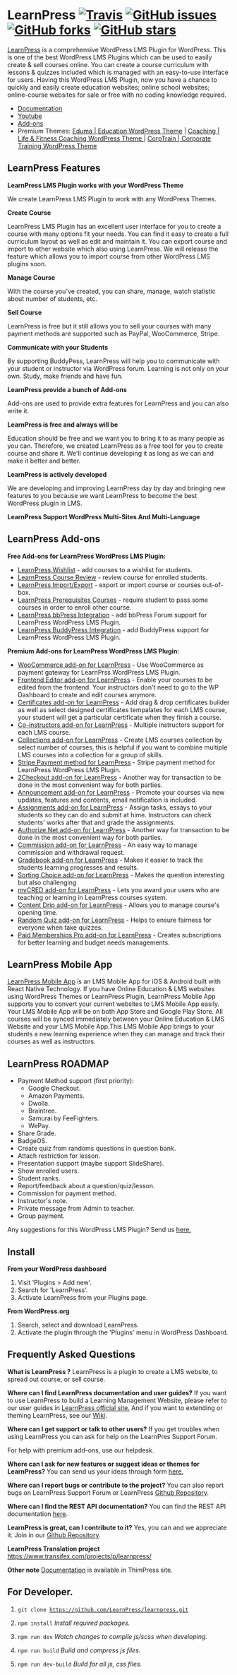 # LearnPress [![Travis](https://img.shields.io/travis/LearnPress/learnpress/develop.svg)](https://travis-ci.org/LearnPress/learnpress) [![GitHub issues](https://img.shields.io/github/issues/LearnPress/LearnPress.svg)](https://github.com/LearnPress/LearnPress/issues) [![GitHub forks](https://img.shields.io/github/forks/LearnPress/LearnPress.svg)](https://github.com/LearnPress/LearnPress/network) [![GitHub stars](https://img.shields.io/github/stars/LearnPress/LearnPress.svg)](https://github.com/LearnPress/LearnPress/stargazers)

<a href="http://thimpress.com/learnpress" target="_blank">LearnPress</a> is a comprehensive WordPress LMS Plugin for WordPress. This is one of the best WordPress LMS Plugins which can be used to easily create & sell courses online. You can create a course curriculum with lessons & quizzes included which is managed with an easy-to-use interface for users. Having this WordPress LMS Plugin, now you have a chance to quickly and easily create education websites; online school websites; online-course websites for sale or free with no coding knowledge required.

* [Documentation](https://docspress.thimpress.com/learnpress-4-0/?utm_source=GitHub&utm_medium=LP&utm_campaign=Content)
* [Youtube](https://www.youtube.com/c/ThimPressDesign)
* [Add-ons](https://thimpress.com/wordpress/plugins/learnpress/?utm_source=GitHub&utm_medium=Header&utm_campaign=MainMenu)
* Premium Themes: [Eduma | Education WordPress Theme](https://1.envato.market/G5Ook) | [Coaching | Life & Fitness Coaching WordPress Theme ](https://1.envato.market/Xq2Ra) | [CorpTrain | Corporate Training WordPress Theme](https://1.envato.market/13Zkd)

## LearnPress Features

**LearnPress LMS Plugin works with your WordPress Theme**

We create LearnPress LMS Plugin to work with any WordPress Themes.

**Create Course**

LearnPress LMS Plugin has an excellent user interface for you to create a course with many options fit your needs. You can find it easy to create a full curriculum layout as well as edit and maintain it.
You can export course and import to other website which also using LearnPress. We will release the feature which allows you to import course from other WordPress LMS plugins soon.  

**Manage Course**

With the course you've created, you can share, manage, watch statistic about number of students, etc.

**Sell Course**

LearnPress is free but it still allows you to sell your courses with many payment methods are supported such as PayPal, WooCommerce, Stripe.

**Communicate with your Students**

By supporting BuddyPess, LearnPress will help you to communicate with your student or instructor via WordPress forum. Learning is not only on your own. Study, make friends and have fun.  

**LearnPress provide a bunch of Add-ons**

Add-ons are used to provide extra features for LearnPress and you can also write it.

**LearnPress is free and always will be**

Education should be free and we want you to bring it to as many people as you can. Therefore, we created LearnPress as a free tool for you to create course and share it. We'll continue developing it as long as we can and make it better and better.  

**LearnPress is actively developed**

We are developing and improving LearnPress day by day and bringing new features to you because we want LearnPress to become the best WordPress plugin in LMS.

**LearnPress Support WordPress Multi-Sites And Multi-Language**

## LearnPress Add-ons

**Free Add-ons for LearnPress WordPress LMS Plugin:**

- [LearnPress Wishlist](https://wordpress.org/plugins/learnpress-wishlist) - add courses to a wishlist for students.
- [LearnPress Course Review](https://wordpress.org/plugins/learnpress-course-review) - review course for enrolled students.
- [LearnPress Import/Export](https://wordpress.org/plugins/learnpress-import-export) - export or import course or courses out-of-box.
- [LearnPress Prerequisites Courses](https://wordpress.org/plugins/learnpress-prerequisites-courses) - require student to pass some courses in order to enroll other course.
- [LearnPress bbPress Integration](https://wordpress.org/plugins/learnpress-bbpress) - add bbPress Forum support for LearnPress WordPress LMS Plugin.
- [LearnPress BuddyPress Integration](https://wordpress.org/plugins/learnpress-buddypress) - add BuddyPress support for LearnPress WordPress LMS Plugin.

**Premium Add-ons for LearnPress WordPress LMS Plugin:**

- [WooCommerce add-on for LearnPress](http://thimpress.com/shop/woocommerce-add-on-for-learnpress/) - Use WooCommerce as payment gateway for LearnPrss WordPress LMS Plugin.
- [Frontend Editor add-on for LearnPress](https://thimpress.com/product/frontend-editor-add-on-for-learnpress/) - Enable your courses to be edited from the frontend. Your instructors don't need to go to the WP Dashboard to create and edit courses anymore.
- [Certificates add-on for LearnPress](http://thimpress.com/shop/certificates-add-on-for-learnpress/) - Add drag & drop certificates builder as well as select designed certificates tempalates for each LMS course, your student will get a particular certificate when they finish a course.
- [Co-instructors add-on for LearnPress](http://thimpress.com/shop/co-instructors-add-on-for-learnpress/) - Multiple instructors support for each LMS course.
- [Collections add-on for LearnPress](http://thimpress.com/shop/collections-add-on-for-learnpress/) - Create LMS courses collection by select number of courses, this is helpful if you want to combine multiple LMS courses into a collection for a group of skills.
- [Stripe Payment method for LearnPress](http://thimpress.com/shop/stripe-add-on-for-learnpress/) - Stripe payment method for LearnPress WordPress LMS Plugin.
- [2Checkout add-on for LearnPress](https://thimpress.com/product/2checkout-add-learnpress/) - Another way for transaction to be done in the most convenient way for both parties.
- [Announcement add-on for LearnPress](https://thimpress.com/product/announcement-add-on-for-learnpress/) - Promote your courses via new updates, features and contents, email notification is included.
- [Assignments add-on for LearnPress](https://thimpress.com/product/assignments-add-on-for-learnpress/) - Assign tasks, essays to your students so they can do and submit at hime. Instructors can check students' works after that and grade the assignments.
- [Authorize.Net add-on for LearnPress](https://thimpress.com/product/authorize-net-add-on-learnpress/) - Another way for transaction to be done in the most convenient way for both parties.
- [Commission add-on for LearnPress](https://thimpress.com/product/commission-add-on-for-learnpress/) - An easy way to manage commission and withdrawal request.
- [Gradebook add-on for LearnPress](https://thimpress.com/product/gradebook-add-on-for-learnpress/) - Makes it easier to track the students learning progresses and results.
- [Sorting Choice add-on for LearnPress](https://thimpress.com/product/sorting-choice-add-on-for-learnpress/) - Makes the question interesting but also challenging
- [myCRED add-on for LearnPress](https://thimpress.com/product/mycred-add-on-for-learnpress/) - Lets you award your users who are teaching or learning in LearnPress courses system.
- [Content Drip add-on for LearnPress](https://thimpress.com/product/content-drip-add-on-for-learnpress/) - Allows you to manage course's opening time.
- [Random Quiz add-on for LearnPress](https://thimpress.com/product/random-quiz-add-on-for-learnpress/) - Helps to ensure fairness for everyone when take quizzes.
- [Paid Memberships Pro add-on for LearnPress](https://thimpress.com/product/paid-memberships-pro-add-learnpress/) - Creates subscriptions for better learning and budget needs managements.

## LearnPress Mobile App

<a href="https://thimpress.com/eduma-mobile-app/?utm_source=GitHub&utm_medium=LP&utm_campaign=LPMA" target="_blank">LearnPress Mobile App</a> is an LMS Mobile App for iOS & Android built with React Native Technology. If you have Online Education & LMS websites using WordPress Themes or LearnPress Plugin, LearnPress Mobile App supports you to convert your current websites to LMS Mobile App easily. Your LMS Mobile App will be on both App Store and Google Play Store. All courses will be synced immediately between your Online Education & LMS Website and your LMS Mobile App.This LMS Mobile App brings to your students a new learning experience when they can manage and track their courses as well as instructors.

## LearnPress ROADMAP

- Payment Method support (first priority):
	- Google Checkout.
	- Amazon Payments.
	- Dwolla.
	- Braintree.
	- Samurai by FeeFighters.
	- WePay.
- Share Grade.
- BadgeOS.
- Create quiz from randoms questions in question bank.
- Attach restriction for lesson.
- Presentation support (maybe support SlideShare).
- Show enrolled users.
- Student ranks.
- Report/feedback about a question/quiz/lesson.
- Commission for payment method.
- Instructor's note.
- Private message from Admin to teacher.
- Group payment.

Any suggestions for this WordPress LMS Plugin? Send us <a href="https://thimpress.com/contact-us/" target="_blank">here.</a>

## Install

**From your WordPress dashboard**
1. Visit 'Plugins > Add new'.
2. Search for 'LearnPress'.
3. Activate LearnPress from your Plugins page.

**From WordPress.org**
1. Search, select and download LearnPress.
2. Activate the plugin through the 'Plugins' menu in WordPress Dashboard.

## Frequently Asked Questions

**What is LearnPress ?**
LearnPress is a plugin to create a LMS website, to spread out course, or sell course.

**Where can I find LearnPress documentation and user guides?**
If you want to use LearnPress to build a Learning Management Website, please refer to our user guides in <a href="https://docspress.thimpress.com/learnpress-4-0/?utm_source=WPORG&utm_medium=LP&utm_campaign=Content" target="_blank">LearnPress official site.</a>
And if you want to extending or theming LearnPress, see our <a href="https://github.com/LearnPress/LearnPress/wiki">Wiki</a>.

**Where can I get support or talk to other users?**
If you get troubles when using LearnPress you can ask for help on the LearnPres Support Forum.

For help with premium add-ons, use our helpdesk.

**Where can I ask for new features or suggest ideas or themes for LearnPress?**
You can send us your ideas through form <a href="https://thimpress.com/contact-us/" target="_blank">here.</a>

**Where can I report bugs or contribute to the project?**
You can also report bugs on LearnPress Support Forum or LearnPress <a href="https://github.com/LearnPress/LearnPress/" target="_blank">Github Repository</a>.

**Where can I find the REST API documentation?**
You can find the REST API documentation <a href="https://docspress.thimpress.com/developer-learnpress/#sections-6" target="_blank">here</a>.

**LearnPress is great, can I contribute to it?**
Yes, you can and we appreciate it. Join in our <a href="https://github.com/LearnPress/LearnPress" target="_blank">Github Repository</a>.

**LearnPress Translation project**
https://www.transifex.com/projects/p/learnpress/

**Other note**
<a href="http://docs.thimpress.com/learnpress" target="_blank">Documentation</a> is available in ThimPress site.

## For Developer.

1. <code>git clone https://github.com/LearnPress/learnpress.git</code>

2. <code>npm install</code> *Install required packages.*

3. <code>npm run dev</code> *Watch changes to compile js/scss when developing.*

4. <code>npm run build</code> *Build and compress js files.*

5. <code>npm run dev-build</code> *Build for all js, css files.*